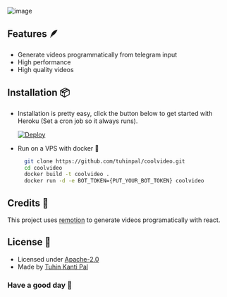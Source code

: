 ![image](https://user-images.githubusercontent.com/51857187/183368713-9421ec6e-bc27-4f6d-900b-dd8837540293.png)

## Features 🪶

- Generate videos programmatically from telegram input
- High performance
- High quality videos

## Installation 📦

- Installation is pretty easy, click the button below to get started with Heroku (Set a cron job so it always runs).

  [![Deploy](https://www.herokucdn.com/deploy/button.svg)](https://heroku.com/deploy?template=https://github.com/tuhinpal/coolvideo/tree/master)

- Run on a VPS with docker 🐳

  ```bash
    git clone https://github.com/tuhinpal/coolvideo.git
    cd coolvideo
    docker build -t coolvideo .
    docker run -d -e BOT_TOKEN={PUT_YOUR_BOT_TOKEN} coolvideo
  ```

## Credits 🙏

This project uses [remotion](https://remotion.dev) to generate videos programatically with react.

## License 🎯

- Licensed under [Apache-2.0](https://github.com/tuhinpal/coolvideo/blob/master/LICENSE)
- Made by [Tuhin Kanti Pal](https://github.com/tuhinpal)

### Have a good day 🤘
